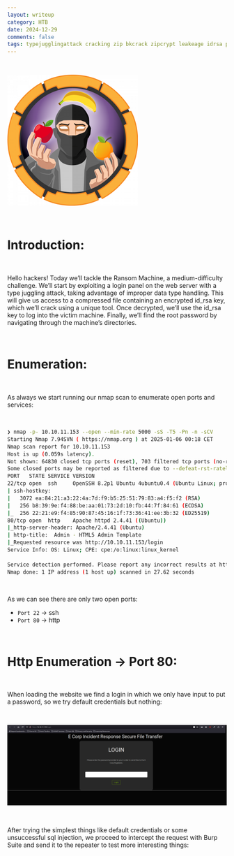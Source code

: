 ```yaml
---
layout: writeup
category: HTB
date: 2024-12-29
comments: false
tags: typejugglingattack cracking zip bkcrack zipcrypt leakeage idrsa privatekey
---
```


<br />

![Icon-Image](../../../assets/images/Ransom/1.png)

<br />

# Introduction:

<br />

Hello hackers! Today we’ll tackle the Ransom Machine, a medium-difficulty challenge. We’ll start by exploiting a login panel on the web server with a type juggling attack, taking advantage of improper data type handling. This will give us access to a compressed file containing an encrypted id_rsa key, which we’ll crack using a unique tool. Once decrypted, we’ll use the id_rsa key to log into the victim machine. Finally, we’ll find the root password by navigating through the machine’s directories.

<br />

# Enumeration:

<br />

As always we start running our nmap scan to enumerate open ports and services:

<br />

```bash
❯ nmap -p- 10.10.11.153 --open --min-rate 5000 -sS -T5 -Pn -n -sCV
Starting Nmap 7.94SVN ( https://nmap.org ) at 2025-01-06 00:18 CET
Nmap scan report for 10.10.11.153
Host is up (0.059s latency).
Not shown: 64830 closed tcp ports (reset), 703 filtered tcp ports (no-response)
Some closed ports may be reported as filtered due to --defeat-rst-ratelimit
PORT   STATE SERVICE VERSION
22/tcp open  ssh     OpenSSH 8.2p1 Ubuntu 4ubuntu0.4 (Ubuntu Linux; protocol 2.0)
| ssh-hostkey: 
|   3072 ea:84:21:a3:22:4a:7d:f9:b5:25:51:79:83:a4:f5:f2 (RSA)
|   256 b8:39:9e:f4:88:be:aa:01:73:2d:10:fb:44:7f:84:61 (ECDSA)
|_  256 22:21:e9:f4:85:90:87:45:16:1f:73:36:41:ee:3b:32 (ED25519)
80/tcp open  http    Apache httpd 2.4.41 ((Ubuntu))
|_http-server-header: Apache/2.4.41 (Ubuntu)
| http-title:  Admin - HTML5 Admin Template
|_Requested resource was http://10.10.11.153/login
Service Info: OS: Linux; CPE: cpe:/o:linux:linux_kernel

Service detection performed. Please report any incorrect results at https://nmap.org/submit/ .
Nmap done: 1 IP address (1 host up) scanned in 27.62 seconds
```

<br />

As we can see there are only two open ports:

- `Port 22` -> ssh
- `Port 80` -> http

<br />

# Http Enumeration -> Port 80:

<br />

When loading the website we find a login in which we only have input to put a password, so we try default credentials but nothing:

<br />

![2](../../../assets/images/Ransom/2.png)

<br />

After trying the simplest things like default credentials or some unsuccessful sql injection, we proceed to intercept the request with Burp Suite and send it to the repeater to test more interesting things:

<br />




